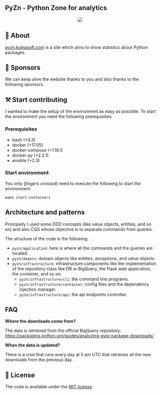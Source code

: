 ## PyZn - Python Zone for analytics 

<p align="center">
  <a aria-label="KhulnaSoft logo" href="https://khulnasoft.com/"><img src="https://img.shields.io/badge/MADE%20BY%20KhulnaSoft-000000.svg?style=for-the-badge&logo=KhulnaSoft&labelColor=000"></a>
  <a aria-label="License" href="https://github.com/khulnasoft/pyzn/blob/main/LICENSE"><img alt="" src="https://img.shields.io/npm/l/turbo.svg?style=for-the-badge&labelColor=000000&color="></a>
  <a aria-label="Join the community on GitHub" href="https://github.com/khulnasoft/pyzn/discussions"><img alt="" src="https://img.shields.io/badge/Join%20the%20community-blueviolet.svg?style=for-the-badge&logo=pyzn&labelColor=000000&logoWidth=20&logoColor=white"></a>
</p>

## 📜 About
[pyzn.kulnasoft.com](https://pyzn.kulnasoft.com) is a site which aims to show statistics about Python packages.

## 💖 Sponsors

We can keep alive the website thanks to you and also thanks to the following sponsors.

<!-- sponsors -->
<!-- sponsors -->

## ⚒️ Start contributing
I wanted to make the setup of the environment as easy as possible. To start the environment you need the 
following prerequisites:

### Prerequisites
  * bash (+4.3)
  * docker (+17.05)
  * docker-compose (+1.16.1)
  * docker-py (+2.2.1)
  * ansible (+2.3)
  
### Start environment
You only (_fingers crossed_) need to execute the following to start the environment:

```commandline
make start-containers
```

## Architecture and patterns
Principally I used some DDD concepts (like value objects, entities, and so on) and also CQS whose objective is to
separate commands from queries.

The structure of the code is the following:
  * `pyzn/application`: here is where all the commands and the queries are located.
  * `pyzn/domain`: domain objects like entities, exceptions, and value objects.
  * `pyzn/infrastructure`: infrastructure components like the implementation of the repository
    class like DB or BigQuery, the Flask web application, the container, and so on.
    * `pyzn/infrastructure/cli`: the command line programs.
    * `pyzn/infrastructure/container`: config files and the dependency injection manager.
    * `pyzn/infrastructure/api`: the api endpoints controller.
    
## FAQ
**Where the downloads come from?**

The data is retrieved from the official BigQuery repository: https://packaging.python.org/guides/analyzing-pypi-package-downloads/

**When the data is updated?**

There is a cron that runs every day at 5 pm UTC that retrieves all the new downloads from the previous day.

## 🚩 License
The code is available under the [MIT license](LICENSE.md).
